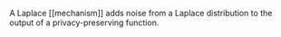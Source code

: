A Laplace [[mechanism]] adds noise from a Laplace distribution to the output of a privacy-preserving function.